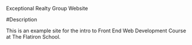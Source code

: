 Exceptional Realty Group Website


#Description


This is an example site for the intro to Front End Web Development Course at The
Flatiron School.
